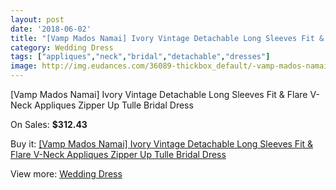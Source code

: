 ```yaml
---
layout: post
date: '2018-06-02'
title: "[Vamp Mados Namai] Ivory Vintage Detachable Long Sleeves Fit & Flare V-Neck Appliques Zipper Up Tulle Bridal Dress"
category: Wedding Dress
tags: ["appliques","neck","bridal","detachable","dresses"]
image: http://img.eudances.com/36089-thickbox_default/-vamp-mados-namai-ivory-vintage-detachable-long-sleeves-fit-flare-v-neck-appliques-zipper-up-tulle-bridal-dress.jpg
---
```

[Vamp Mados Namai] Ivory Vintage Detachable Long Sleeves Fit & Flare V-Neck Appliques Zipper Up Tulle Bridal Dress

On Sales: **$312.43**
<a href="https://www.eudances.com/en/wedding-dress/10773--vamp-mados-namai-ivory-vintage-detachable-long-sleeves-fit-flare-v-neck-appliques-zipper-up-tulle-bridal-dress.html"><amp-img layout="responsive" width="600" height="600" src="//img.eudances.com/36089-thickbox_default/-vamp-mados-namai-ivory-vintage-detachable-long-sleeves-fit-flare-v-neck-appliques-zipper-up-tulle-bridal-dress.jpg" alt="[Vamp Mados Namai] Ivory Vintage Detachable Long Sleeves Fit & Flare V-Neck Appliques Zipper Up Tulle Bridal Dress 0" /></a>
<a href="https://www.eudances.com/en/wedding-dress/10773--vamp-mados-namai-ivory-vintage-detachable-long-sleeves-fit-flare-v-neck-appliques-zipper-up-tulle-bridal-dress.html"><amp-img layout="responsive" width="600" height="600" src="//img.eudances.com/36105-thickbox_default/-vamp-mados-namai-ivory-vintage-detachable-long-sleeves-fit-flare-v-neck-appliques-zipper-up-tulle-bridal-dress.jpg" alt="[Vamp Mados Namai] Ivory Vintage Detachable Long Sleeves Fit & Flare V-Neck Appliques Zipper Up Tulle Bridal Dress 1" /></a>
<a href="https://www.eudances.com/en/wedding-dress/10773--vamp-mados-namai-ivory-vintage-detachable-long-sleeves-fit-flare-v-neck-appliques-zipper-up-tulle-bridal-dress.html"><amp-img layout="responsive" width="600" height="600" src="//img.eudances.com/36104-thickbox_default/-vamp-mados-namai-ivory-vintage-detachable-long-sleeves-fit-flare-v-neck-appliques-zipper-up-tulle-bridal-dress.jpg" alt="[Vamp Mados Namai] Ivory Vintage Detachable Long Sleeves Fit & Flare V-Neck Appliques Zipper Up Tulle Bridal Dress 2" /></a>
<a href="https://www.eudances.com/en/wedding-dress/10773--vamp-mados-namai-ivory-vintage-detachable-long-sleeves-fit-flare-v-neck-appliques-zipper-up-tulle-bridal-dress.html"><amp-img layout="responsive" width="600" height="600" src="//img.eudances.com/36103-thickbox_default/-vamp-mados-namai-ivory-vintage-detachable-long-sleeves-fit-flare-v-neck-appliques-zipper-up-tulle-bridal-dress.jpg" alt="[Vamp Mados Namai] Ivory Vintage Detachable Long Sleeves Fit & Flare V-Neck Appliques Zipper Up Tulle Bridal Dress 3" /></a>
<a href="https://www.eudances.com/en/wedding-dress/10773--vamp-mados-namai-ivory-vintage-detachable-long-sleeves-fit-flare-v-neck-appliques-zipper-up-tulle-bridal-dress.html"><amp-img layout="responsive" width="600" height="600" src="//img.eudances.com/36102-thickbox_default/-vamp-mados-namai-ivory-vintage-detachable-long-sleeves-fit-flare-v-neck-appliques-zipper-up-tulle-bridal-dress.jpg" alt="[Vamp Mados Namai] Ivory Vintage Detachable Long Sleeves Fit & Flare V-Neck Appliques Zipper Up Tulle Bridal Dress 4" /></a>
<a href="https://www.eudances.com/en/wedding-dress/10773--vamp-mados-namai-ivory-vintage-detachable-long-sleeves-fit-flare-v-neck-appliques-zipper-up-tulle-bridal-dress.html"><amp-img layout="responsive" width="600" height="600" src="//img.eudances.com/36101-thickbox_default/-vamp-mados-namai-ivory-vintage-detachable-long-sleeves-fit-flare-v-neck-appliques-zipper-up-tulle-bridal-dress.jpg" alt="[Vamp Mados Namai] Ivory Vintage Detachable Long Sleeves Fit & Flare V-Neck Appliques Zipper Up Tulle Bridal Dress 5" /></a>
<a href="https://www.eudances.com/en/wedding-dress/10773--vamp-mados-namai-ivory-vintage-detachable-long-sleeves-fit-flare-v-neck-appliques-zipper-up-tulle-bridal-dress.html"><amp-img layout="responsive" width="600" height="600" src="//img.eudances.com/36100-thickbox_default/-vamp-mados-namai-ivory-vintage-detachable-long-sleeves-fit-flare-v-neck-appliques-zipper-up-tulle-bridal-dress.jpg" alt="[Vamp Mados Namai] Ivory Vintage Detachable Long Sleeves Fit & Flare V-Neck Appliques Zipper Up Tulle Bridal Dress 6" /></a>
<a href="https://www.eudances.com/en/wedding-dress/10773--vamp-mados-namai-ivory-vintage-detachable-long-sleeves-fit-flare-v-neck-appliques-zipper-up-tulle-bridal-dress.html"><amp-img layout="responsive" width="600" height="600" src="//img.eudances.com/36099-thickbox_default/-vamp-mados-namai-ivory-vintage-detachable-long-sleeves-fit-flare-v-neck-appliques-zipper-up-tulle-bridal-dress.jpg" alt="[Vamp Mados Namai] Ivory Vintage Detachable Long Sleeves Fit & Flare V-Neck Appliques Zipper Up Tulle Bridal Dress 7" /></a>
<a href="https://www.eudances.com/en/wedding-dress/10773--vamp-mados-namai-ivory-vintage-detachable-long-sleeves-fit-flare-v-neck-appliques-zipper-up-tulle-bridal-dress.html"><amp-img layout="responsive" width="600" height="600" src="//img.eudances.com/36098-thickbox_default/-vamp-mados-namai-ivory-vintage-detachable-long-sleeves-fit-flare-v-neck-appliques-zipper-up-tulle-bridal-dress.jpg" alt="[Vamp Mados Namai] Ivory Vintage Detachable Long Sleeves Fit & Flare V-Neck Appliques Zipper Up Tulle Bridal Dress 8" /></a>
<a href="https://www.eudances.com/en/wedding-dress/10773--vamp-mados-namai-ivory-vintage-detachable-long-sleeves-fit-flare-v-neck-appliques-zipper-up-tulle-bridal-dress.html"><amp-img layout="responsive" width="600" height="600" src="//img.eudances.com/36097-thickbox_default/-vamp-mados-namai-ivory-vintage-detachable-long-sleeves-fit-flare-v-neck-appliques-zipper-up-tulle-bridal-dress.jpg" alt="[Vamp Mados Namai] Ivory Vintage Detachable Long Sleeves Fit & Flare V-Neck Appliques Zipper Up Tulle Bridal Dress 9" /></a>
<a href="https://www.eudances.com/en/wedding-dress/10773--vamp-mados-namai-ivory-vintage-detachable-long-sleeves-fit-flare-v-neck-appliques-zipper-up-tulle-bridal-dress.html"><amp-img layout="responsive" width="600" height="600" src="//img.eudances.com/36096-thickbox_default/-vamp-mados-namai-ivory-vintage-detachable-long-sleeves-fit-flare-v-neck-appliques-zipper-up-tulle-bridal-dress.jpg" alt="[Vamp Mados Namai] Ivory Vintage Detachable Long Sleeves Fit & Flare V-Neck Appliques Zipper Up Tulle Bridal Dress 10" /></a>
<a href="https://www.eudances.com/en/wedding-dress/10773--vamp-mados-namai-ivory-vintage-detachable-long-sleeves-fit-flare-v-neck-appliques-zipper-up-tulle-bridal-dress.html"><amp-img layout="responsive" width="600" height="600" src="//img.eudances.com/36095-thickbox_default/-vamp-mados-namai-ivory-vintage-detachable-long-sleeves-fit-flare-v-neck-appliques-zipper-up-tulle-bridal-dress.jpg" alt="[Vamp Mados Namai] Ivory Vintage Detachable Long Sleeves Fit & Flare V-Neck Appliques Zipper Up Tulle Bridal Dress 11" /></a>
<a href="https://www.eudances.com/en/wedding-dress/10773--vamp-mados-namai-ivory-vintage-detachable-long-sleeves-fit-flare-v-neck-appliques-zipper-up-tulle-bridal-dress.html"><amp-img layout="responsive" width="600" height="600" src="//img.eudances.com/36094-thickbox_default/-vamp-mados-namai-ivory-vintage-detachable-long-sleeves-fit-flare-v-neck-appliques-zipper-up-tulle-bridal-dress.jpg" alt="[Vamp Mados Namai] Ivory Vintage Detachable Long Sleeves Fit & Flare V-Neck Appliques Zipper Up Tulle Bridal Dress 12" /></a>
<a href="https://www.eudances.com/en/wedding-dress/10773--vamp-mados-namai-ivory-vintage-detachable-long-sleeves-fit-flare-v-neck-appliques-zipper-up-tulle-bridal-dress.html"><amp-img layout="responsive" width="600" height="600" src="//img.eudances.com/36093-thickbox_default/-vamp-mados-namai-ivory-vintage-detachable-long-sleeves-fit-flare-v-neck-appliques-zipper-up-tulle-bridal-dress.jpg" alt="[Vamp Mados Namai] Ivory Vintage Detachable Long Sleeves Fit & Flare V-Neck Appliques Zipper Up Tulle Bridal Dress 13" /></a>
<a href="https://www.eudances.com/en/wedding-dress/10773--vamp-mados-namai-ivory-vintage-detachable-long-sleeves-fit-flare-v-neck-appliques-zipper-up-tulle-bridal-dress.html"><amp-img layout="responsive" width="600" height="600" src="//img.eudances.com/36092-thickbox_default/-vamp-mados-namai-ivory-vintage-detachable-long-sleeves-fit-flare-v-neck-appliques-zipper-up-tulle-bridal-dress.jpg" alt="[Vamp Mados Namai] Ivory Vintage Detachable Long Sleeves Fit & Flare V-Neck Appliques Zipper Up Tulle Bridal Dress 14" /></a>
<a href="https://www.eudances.com/en/wedding-dress/10773--vamp-mados-namai-ivory-vintage-detachable-long-sleeves-fit-flare-v-neck-appliques-zipper-up-tulle-bridal-dress.html"><amp-img layout="responsive" width="600" height="600" src="//img.eudances.com/36091-thickbox_default/-vamp-mados-namai-ivory-vintage-detachable-long-sleeves-fit-flare-v-neck-appliques-zipper-up-tulle-bridal-dress.jpg" alt="[Vamp Mados Namai] Ivory Vintage Detachable Long Sleeves Fit & Flare V-Neck Appliques Zipper Up Tulle Bridal Dress 15" /></a>
<a href="https://www.eudances.com/en/wedding-dress/10773--vamp-mados-namai-ivory-vintage-detachable-long-sleeves-fit-flare-v-neck-appliques-zipper-up-tulle-bridal-dress.html"><amp-img layout="responsive" width="600" height="600" src="//img.eudances.com/36090-thickbox_default/-vamp-mados-namai-ivory-vintage-detachable-long-sleeves-fit-flare-v-neck-appliques-zipper-up-tulle-bridal-dress.jpg" alt="[Vamp Mados Namai] Ivory Vintage Detachable Long Sleeves Fit & Flare V-Neck Appliques Zipper Up Tulle Bridal Dress 16" /></a>

Buy it: [[Vamp Mados Namai] Ivory Vintage Detachable Long Sleeves Fit & Flare V-Neck Appliques Zipper Up Tulle Bridal Dress](https://www.eudances.com/en/wedding-dress/10773--vamp-mados-namai-ivory-vintage-detachable-long-sleeves-fit-flare-v-neck-appliques-zipper-up-tulle-bridal-dress.html "[Vamp Mados Namai] Ivory Vintage Detachable Long Sleeves Fit & Flare V-Neck Appliques Zipper Up Tulle Bridal Dress")

View more: [Wedding Dress](https://www.eudances.com/en/164-wedding-dress "Wedding Dress")